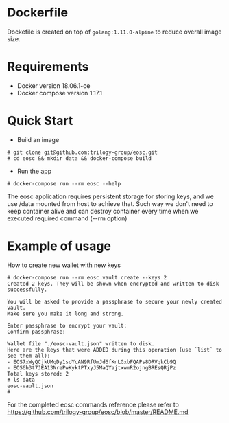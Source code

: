 # Dockerfile

Dockefile is created on top of `golang:1.11.0-alpine` to reduce overall image size.

# Requirements

 - Docker version 18.06.1-ce
 - Docker compose version 1.17.1

# Quick Start

- Build an image
```shell
# git clone git@github.com:trilogy-group/eosc.git
# cd eosc && mkdir data && docker-compose build
```
- Run the app
```shell
# docker-compose run --rm eosc --help
```
The eosc application requires persistent storage for storing keys, and we use /data mounted from host to achieve that. Such way we don't need to keep container alive and can destroy container every time when we executed required command (--rm option)

# Example of usage

How to create new wallet with new keys
```shell
# docker-compose run --rm eosc vault create --keys 2
Created 2 keys. They will be shown when encrypted and written to disk successfully.

You will be asked to provide a passphrase to secure your newly created vault.
Make sure you make it long and strong.

Enter passphrase to encrypt your vault:
Confirm passphrase:

Wallet file "./eosc-vault.json" written to disk.
Here are the keys that were ADDED during this operation (use `list` to see them all):
- EOS7xWyQCjkUMqDy1soYcAN9RfUmJd6fKnLGxbFQAPs8DRVqkCb9Q
- EOS6h3t7JEA13NrePwKyktPTxyJ5MaQYajtxwmR2ojngBREsQRjPz
Total keys stored: 2
# ls data
eosc-vault.json
#
```
For the completed eosc commands reference please refer to https://github.com/trilogy-group/eosc/blob/master/README.md

